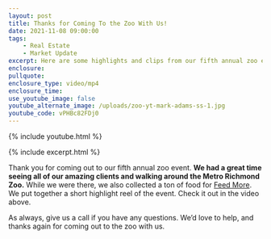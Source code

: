 ```yaml
---
layout: post
title: Thanks for Coming To the Zoo With Us!
date: 2021-11-08 09:00:00
tags:
    - Real Estate
    - Market Update
excerpt: Here are some highlights and clips from our fifth annual zoo event.
enclosure:
pullquote:
enclosure_type: video/mp4
enclosure_time:
use_youtube_image: false
youtube_alternate_image: /uploads/zoo-yt-mark-adams-ss-1.jpg
youtube_code: vPHBc82FDj0
---
```

{% include youtube.html %}

{% include excerpt.html %}

Thank you for coming out to our fifth annual zoo event. **We had a great time seeing all of our amazing clients and walking around the Metro Richmond Zoo.** While we were there, we also collected a ton of food for [Feed More](https://feedmore.org/). We put together a short highlight reel of the event. Check it out in the video above.

As always, give us a call if you have any questions. We’d love to help, and thanks again for coming out to the zoo with us.
